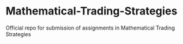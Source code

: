 # Mathematical-Trading-Strategies
Official repo for submission of assignments in Mathematical Trading Strategies
